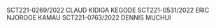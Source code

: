SCT221-0269/2022 CLAUD KIDIGA KEGODE
SCT221-0531/2022 ERIC NJOROGE KAMAU
SCT221-0763/2022 DENNIS MUCHUI
